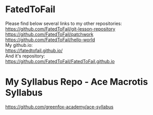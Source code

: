 # FatedToFail
Please find below several links to my other repositories:<br>
https://github.com/FatedToFail/git-lesson-repository <br>
https://github.com/FatedToFail/patchwork <br>
https://github.com/FatedToFail/hello-world <br>
My github.io: <br>
https://fatedtofail.github.io/ <br>
And it's repository:<br>
https://github.com/FatedToFail/FatedToFail.github.io <br>

# My Syllabus Repo - Ace Macrotis Syllabus
https://github.com/greenfox-academy/ace-syllabus<br>